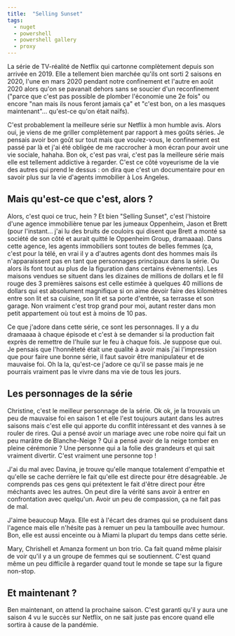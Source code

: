 ```yaml
---
title:  "Selling Sunset"
tags:
  - nuget
  - powershell
  - powershell gallery
  - proxy
---
```


La série de TV-réalité de Netflix qui cartonne complètement depuis son arrivée en 2019. Elle a tellement bien marchée qu'ils ont sorti 2 saisons en 2020, l'une en mars 2020 pendant notre confinement et l'autre en août 2020 alors qu'on se pavanait dehors sans se soucier d'un reconfinement ("parce que c'est pas possible de plomber l'économie une 2e fois" ou encore "nan mais ils nous feront jamais ça" et "c'est bon, on a les masques maintenant"... qu'est-ce qu'on était naïfs).

C'est probablement la meilleure série sur Netflix à mon humble avis. Alors oui, je viens de me griller complètement par rapport à mes goûts séries. Je pensais avoir bon goût sur tout mais que voulez-vous, le confinement est passé par là et j'ai été obligée de me raccrocher à mon écran pour avoir une vie sociale, hahaha. Bon ok, c'est pas vrai, c'est pas la meilleure série mais elle est tellement addictive à regarder. C'est ce côté voyeurisme de la vie des autres qui prend le dessus : on dira que c'est un documentaire pour en savoir plus sur la vie d'agents immobilier à Los Angeles.

## Mais qu'est-ce que c'est, alors ?

Alors, c'est quoi ce truc, hein ? Et bien "Selling Sunset", c'est l'histoire d'une agence immobilière tenue par les jumeaux Oppenheim, Jason et Brett (pour l'instant... j'ai lu des bruits de couloirs qui disent que Brett a monté sa société de son côté et aurait quitté le Oppenheim Group, dramaaaa). Dans cette agence, les agents immobiliers sont toutes de belles femmes (ça, c'est pour la télé, en vrai il y a d'autres agents dont des hommes mais ils n'apparaissent pas en tant que personnages principaux dans la série. Ou alors ils font tout au plus de la figuration dans certains évènements). Les maisons vendues se situent dans les dizaines de millions de dollars et le fil rouge des 3 premières saisons est celle estimée à quelques 40 millions de dollars qui est absolument magnifique si on aime devoir faire des kilomètres entre son lit et sa cuisine, son lit et sa porte d'entrée, sa terrasse et son garage. Non vraiment c'est trop grand pour moi, autant rester dans mon petit appartement où tout est à moins de 10 pas.

Ce que j'adore dans cette série, ce sont les personnages. Il y a du dramaaaa à chaque épisode et c'est à se demander si la production fait exprès de remettre de l'huile sur le feu à chaque fois. Je suppose que oui. Je pensais que l'honnêteté était une qualité à avoir mais j'ai l'impression que pour faire une bonne série, il faut savoir être manipulateur et de mauvaise foi. Oh la la, qu'est-ce j'adore ce qu'il se passe mais je ne pourrais vraiment pas le vivre dans ma vie de tous les jours.

## Les personnages de la série

Christine, c'est le meilleur personnage de la série. Ok ok, je la trouvais un peu de mauvaise foi en saison 1 et elle l'est toujours autant dans les autres saisons mais c'est elle qui apporte du conflit intéressant et des vannes à se rouler de rires. Qui a pensé avoir un mariage avec une robe noire qui fait un peu marâtre de Blanche-Neige ? Qui a pensé avoir de la neige tomber en pleine cérémonie ? Une personne qui a la folie des grandeurs et qui sait vraiment divertir. C'est vraiment une personne top !

J'ai du mal avec Davina, je trouve qu'elle manque totalement d'empathie et qu'elle se cache derrière le fait qu'elle est directe pour être désagréable. Je comprends pas ces gens qui prétextent le fait d'être direct pour être méchants avec les autres. On peut dire la vérité sans avoir à entrer en confrontation avec quelqu'un. Avoir un peu de compassion, ça ne fait pas de mal.

J'aime beaucoup Maya. Elle est à l'écart des drames qui se produisent dans l'agence mais elle n'hésite pas à remuer un peu la tambouille avec humour. Bon, elle est aussi enceinte ou à Miami la plupart du temps dans cette série.

Mary, Chrishell et Amanza forment un bon trio. Ca fait quand même plaisir de voir qu'il y a un groupe de femmes qui se soutiennent. C'est quand même un peu difficile à regarder quand tout le monde se tape sur la figure non-stop.

## Et maintenant ?

Ben maintenant, on attend la prochaine saison. C'est garanti qu'il y aura une saison 4 vu le succès sur Netflix, on ne sait juste pas encore quand elle sortira à cause de la pandémie. 

